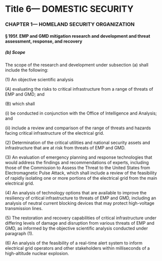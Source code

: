 
# Title 6— DOMESTIC SECURITY
### CHAPTER 1— HOMELAND SECURITY ORGANIZATION
#### § 195f. EMP and GMD mitigation research and development and threat assessment, response, and recovery
##### (b) Scope

The scope of the research and development under subsection (a) shall include the following:

(1) An objective scientific analysis

(A) evaluating the risks to critical infrastructure from a range of threats of EMP and GMD; and

(B) which shall

(i) be conducted in conjunction with the Office of Intelligence and Analysis; and

(ii) include a review and comparison of the range of threats and hazards facing critical infrastructure of the electrical grid.

(2) Determination of the critical utilities and national security assets and infrastructure that are at risk from threats of EMP and GMD.

(3) An evaluation of emergency planning and response technologies that would address the findings and recommendations of experts, including those of the Commission to Assess the Threat to the United States from Electromagnetic Pulse Attack, which shall include a review of the feasibility of rapidly isolating one or more portions of the electrical grid from the main electrical grid.

(4) An analysis of technology options that are available to improve the resiliency of critical infrastructure to threats of EMP and GMD, including an analysis of neutral current blocking devices that may protect high-voltage transmission lines.

(5) The restoration and recovery capabilities of critical infrastructure under differing levels of damage and disruption from various threats of EMP and GMD, as informed by the objective scientific analysis conducted under paragraph (1).

(6) An analysis of the feasibility of a real-time alert system to inform electrical grid operators and other stakeholders within milliseconds of a high-altitude nuclear explosion.
